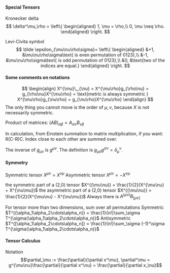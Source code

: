 #### Special Tensors
Kronecker delta 
$$
\delta^\mu_\rho = 
\left\{
\begin{aligned}
1, \mu = \rho,\\
0, \mu \neq \rho.
\end{aligned}
\right.
$$

Levi-Civita symbol 
$$
\tilde \epsilon_{\mu\nu\rho\sigma}=
\left\{
\begin{aligned}
&+1, &\mu\nu\rho\sigma\text{ is even permutation of 0123},\\
&-1, &\mu\nu\rho\sigma\text{ is odd permutation of 0123},\\
&0, &\text{two of the indices are equal.}
\end{aligned}
\right.
$$
#### Some comments on notations
$$
\begin{align}
X^{\mu}\,_{\nu} = X^{\mu\rho}g_{\rho\nu} = g_{\rho\nu}X^{\mu\rho} = \text{metric is always symmetric }
X^{\mu\rho}g_{\nu\rho} = g_{\nu\rho}X^{\mu\rho}
\end{align}
$$
The only thing you cannot move is the order of $\mu, \nu$, because $X$ is not necessarily symmetric.

Product of matrices: $(AB)_{\alpha\beta} = A_{\alpha\nu}B_{\nu\beta}$

In calculation, from Einstein summation to matrix multiplication, if you want: R(C-R)C. Index close to each other are summed over.

The inverse of $g_{\mu\nu}$ is $g^{\mu\nu}$. The definition is $g_{\mu\sigma}g^{\sigma\nu} = \delta^{\nu}_\mu$. 

#### Symmetry
Symmetric tensor $X^{\mu\nu} = X^{\nu\mu}$
Asymmetric tensor $X^{\mu\nu} = -X^{\nu\mu}$

the symmetric part of a (2,0) tensor $X^{(\mu\nu)} = \frac{1}{2}(X^{\mu\nu} + X^{\nu\mu})$
the asymmetric part of a (2,0) tensor $X^{(\mu\nu)} = \frac{1}{2}(X^{\mu\nu} - X^{\nu\mu})$
Always there is $A^{(\mu\nu)}B_{[\mu\nu]}$

For tensor more than two dimensions, sum over all permutations
Symmetric $T^{(\alpha_1\alpha_2\cdots\alpha_n)} = \frac{1}{n!}\sum_\sigma T^{\sigma(\alpha_1\alpha_2\cdots\alpha_n)}$
Antisymmetric $T^{[\alpha_1\alpha_2\cdots\alpha_n]} = \frac{1}{n!}\sum_\sigma (-1)^\sigma T^{\sigma(\alpha_1\alpha_2\cdots\alpha_n)}$

#### Tensor Calculus
Notation
$$\partial_\mu := \frac{\partial}{\partial x^\mu}, \partial^\mu = g^{\mu\nu}\frac{\partial}{\partial x^\nu} = \frac{\partial}{\partial x_\nu}$$